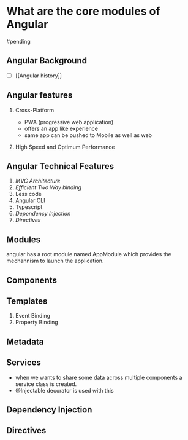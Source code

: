 # What are the core modules of Angular
#pending 

## Angular Background
- [ ] [[Angular history]]


## Angular features
1. Cross-Platform
	- PWA  (progressive web application)
	- offers an app like experience 
	- same app can be pushed to Mobile as well as web

2. High Speed and Optimum Performance


## Angular Technical Features
1. *MVC Architecture*
2. *Efficient Two Way binding*
3. Less code 
4. Angular CLI
5. Typescript
6. *Dependency Injection*
7. *Directives*

## Modules
angular has a root module named AppModule  which provides the mechannism to launch the application.

## Components

## Templates
1. Event Binding
2. Property Binding

## Metadata

## Services
- when we wants to share some data across multiple components a service class is created. 
- @Injectable decorator is used with this

## Dependency Injection

## Directives


